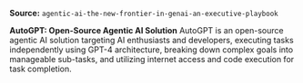 **Source:** `agentic-ai-the-new-frontier-in-genai-an-executive-playbook`

**AutoGPT: Open-Source Agentic AI Solution**
AutoGPT is an open-source agentic AI solution targeting AI enthusiasts and developers, executing tasks independently using GPT-4 architecture, breaking down complex goals into manageable sub-tasks, and utilizing internet access and code execution for task completion.
